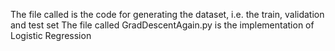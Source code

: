 The file called is the code for generating the dataset, i.e. the train, validation and test set
The file called GradDescentAgain.py is the implementation of Logistic Regression
